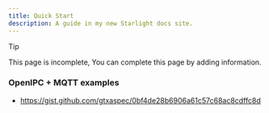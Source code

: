 ```yaml
---
title: Quick Start
description: A guide in my new Starlight docs site.
---
```


> [!TIP]
> This page is incomplete, You can complete this page by adding information.
<!-- You can remove this comment and the Tip above when the page is no longer a WIP. -->

### OpenIPC + MQTT examples

- https://gist.github.com/gtxaspec/0bf4de28b6906a61c57c68ac8cdffc8d
